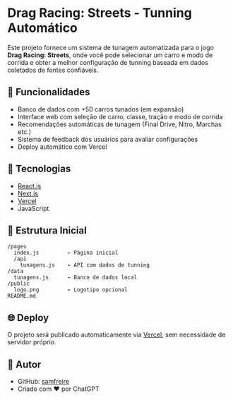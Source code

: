 
# Drag Racing: Streets - Tunning Automático

Este projeto fornece um sistema de tunagem automatizada para o jogo **Drag Racing: Streets**, onde você pode selecionar um carro e modo de corrida e obter a melhor configuração de tunning baseada em dados coletados de fontes confiáveis.

## 🔧 Funcionalidades
- Banco de dados com +50 carros tunados (em expansão)
- Interface web com seleção de carro, classe, tração e modo de corrida
- Recomendações automáticas de tunagem (Final Drive, Nitro, Marchas etc.)
- Sistema de feedback dos usuários para avaliar configurações
- Deploy automático com Vercel

## 🚀 Tecnologias
- [React.js](https://reactjs.org/)
- [Next.js](https://nextjs.org/)
- [Vercel](https://vercel.com/)
- JavaScript

## 📁 Estrutura Inicial
```
/pages
  index.js         ← Página inicial
  /api
    tunagens.js    ← API com dados de tunning
/data
  tunagens.js      ← Banco de dados local
/public
  logo.png         ← Logotipo opcional
README.md
```
## 🌐 Deploy
O projeto será publicado automaticamente via [Vercel](https://vercel.com/), sem necessidade de servidor próprio.

## 📌 Autor
- GitHub: [samfreire](https://github.com/samfreire)
- Criado com ❤️ por ChatGPT

